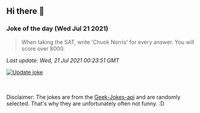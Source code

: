 ## Hi there 👋

### Joke of the day (Wed Jul 21 2021)
<!-- joke -->
>When taking the SAT, write 'Chuck Norris' for every answer. You will score over 8000.
<!-- /joke -->

*Last update: Wed, 21 Jul 2021 00:23:51 GMT*

[![Update joke](https://github.com/nclskfm/nclskfm/actions/workflows/joke.yml/badge.svg)](https://github.com/nclskfm/nclskfm/actions/workflows/joke.yml)

<br><br>
Disclaimer: The jokes are from the [Geek-Jokes-api](https://github.com/sameerkumar18/geek-joke-api) and are randomly selected. That's why they are unfortunately often not funny. :D
